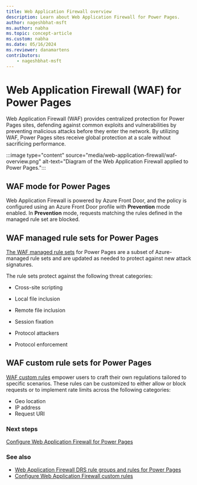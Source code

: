```yaml
---
title: Web Application Firewall overview 
description: Learn about Web Application Firewall for Power Pages.
author: nageshbhat-msft
ms.author: nabha
ms.topic: concept-article
ms.custom: nabha
ms.date: 05/16/2024
ms.reviewer: danamartens
contributors:
    - nageshbhat-msft
---
```


# Web Application Firewall (WAF) for Power Pages 

Web Application Firewall (WAF) provides centralized protection for Power Pages sites, defending against common exploits and vulnerabilities by preventing malicious attacks before they enter the network. By utilizing WAF, Power Pages sites receive global protection at a scale without sacrificing performance.

:::image type="content" source="media/web-application-firewall/waf-overview.png" alt-text="Diagram of the Web Application Firewall applied to Power Pages.":::

## WAF mode for Power Pages

Web Application Firewall is powered by Azure Front Door, and the policy is configured using an Azure Front Door profile with **Prevention** mode enabled. In **Prevention** mode, requests matching the rules defined in the managed rule set are blocked.

## WAF managed rule sets for Power Pages

[The WAF managed rule sets](web-application-firewall-rule-groups.md) for Power Pages are a subset of Azure-managed rule sets and are updated as needed to protect against new attack signatures.

The rule sets protect against the following threat categories:

- Cross-site scripting

- Local file inclusion

- Remote file inclusion

- Session fixation

- Protocol attackers

- Protocol enforcement

## WAF custom rule sets for Power Pages

[WAF custom rules](web-application-firewall-custom-rule-sets.md) empower users to craft their own regulations tailored to specific scenarios. These rules can be customized to either allow or block requests or to implement rate limits across the following categories: 

- Geo location 
- IP address 
- Request URI 

### Next steps

[Configure Web Application Firewall for Power Pages](configure-web-application-firewall.md)

### See also

- [Web Application Firewall DRS rule groups and rules for Power Pages](web-application-firewall-rule-groups.md)
- [Configure Web Application Firewall custom rules](web-application-firewall-custom-rule-sets.md)
